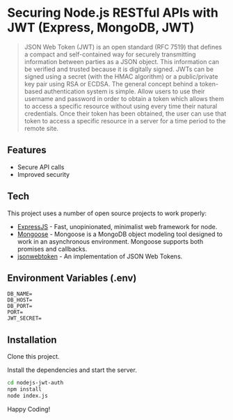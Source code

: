 # Securing Node.js RESTful APIs with JWT (Express, MongoDB, JWT)

> JSON Web Token (JWT) is an open standard (RFC 7519) that defines a compact and self-contained way for securely transmitting information between parties as a JSON object. This information can be verified and trusted because it is digitally signed. JWTs can be signed using a secret (with the HMAC algorithm) or a public/private key pair using RSA or ECDSA.
> The general concept behind a token-based authentication system is simple.
> Allow users to use their username and password in order to obtain a token which allows them to access a specific resource without using every time their natural credentials.
> Once their token has been obtained, the user can use that token to access a specific resource in a server for a time period to the remote site. 

## Features
- Secure API calls
- Improved security

## Tech

This project uses a number of open source projects to work properly:

- [ExpressJS](https://www.npmjs.com/package/express) - Fast, unopinionated, minimalist web framework for node.
- [Mongoose](https://www.npmjs.com/package/mongoose) - Mongoose is a MongoDB object modeling tool designed to work in an asynchronous environment. Mongoose supports both promises and callbacks.
- [jsonwebtoken](https://www.npmjs.com/package/jsonwebtoken) - An implementation of JSON Web Tokens.

## Environment Variables (.env)
```
DB_NAME=
DB_HOST=
DB_PORT=
PORT=
JWT_SECRET=
```

## Installation
Clone this project.

Install the dependencies and start the server.

```sh
cd nodejs-jwt-auth
npm install
node index.js
```

Happy Coding!
